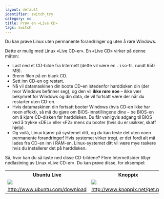 ```yaml
---
layout: default
identifier: switch_try
category: no
title: Prøv en «Live CD»
tags: switch
---
```


Du kan prøve Linux uten permanente forandringer og uten å røre Windows.

Dette er mulig med Linux «Live CD-er». En «Live CD» virker på denne måten:

<ul>

<li>Last ned et CD-bilde fra Internett (dette vil være en <tt>.iso</tt>-fil, rundt 650 MB).</li>

<li>Brenn filen på en blank CD.</li>

<li>Sett inn CD-en og restart.</li>

<li>Nå vil datamaskinen din boote CD-en istedenfor harddisken din (der hvor Windows befinner seg), og den vil <b>ikke røre noe</b> – ikke vær bekymret for Windows og din data, de vil fortsatt være der når du restarter uten CD-en.</li>

<li>Hvis datamaskinen din fortsatt booter Windows (hvis CD-en ikke har noen effekt), så må du gjøre om BIOS-innstillingene dine – be BIOS-en om å kjøre CD-disken før harddisken. Du får vanligvis adgang til BIOS ved å trykke «DEL» eller «F2» mens du booter (hvis du er usikker, skaff hjelp).</li>

<li>Og voilà, Linux kjører på systemet ditt, og du kan teste det uten noen permanente forandringer! Hvis systemet virker tregt, er det fordi alt må lades fra CD-en inn i RAM-en. Linux-systemet ditt vil være mye raskere hvis du installerer det på harddisken.</li>

</ul>

Så, hvor kan du så laste ned disse CD-bildene? Flere Internettsider tilbyr nedlastning av Linux «Live CD-er». Du kan prøve disse, for eksempel:

<table cols="2">
<tr>
<th>Ubuntu Live</th>
<th>Knoppix</th>
</tr>

<tr>
<td><a href="/img/ubuntu.png"><img src="/img/ubuntu_thumbnail.png" /></a></td>
<td><a href="/img/knoppix.png"><img src="/img/knoppix_thumbnail.png" /></a></td>
</tr>

<tr>
<td><a 
href="http://www.ubuntu.com/download">http://www.ubuntu.com/download</a></td>
<td><a 
href="http://www.knoppix.net/get.php">http://www.knoppix.net/get.php</a></td>
</tr>

</table>

